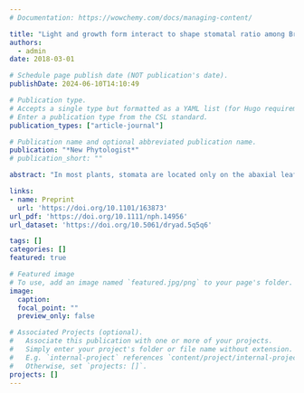 ```yaml
---
# Documentation: https://wowchemy.com/docs/managing-content/

title: "Light and growth form interact to shape stomatal ratio among British angiosperms"
authors: 
  - admin
date: 2018-03-01

# Schedule page publish date (NOT publication's date).
publishDate: 2024-06-10T14:10:49

# Publication type.
# Accepts a single type but formatted as a YAML list (for Hugo requirements).
# Enter a publication type from the CSL standard.
publication_types: ["article-journal"]

# Publication name and optional abbreviated publication name.
publication: "*New Phytologist*"
# publication_short: ""

abstract: "In most plants, stomata are located only on the abaxial leaf surface (hypostomy), but many plants have stomata on both surfaces (amphistomy). High light and herbaceous growth form have been hypothesized to favor amphistomy, but these hypotheses have not been rigorously tested together using phylogenetic comparative methods. I leveraged a large dataset including stomatal ratio, Ellenberg light indicator value, growth form and phylogenetic relationships for 372 species of British angiosperms. I used phylogenetic comparative methods to test how light and/or growth form influence stomatal ratio and density. High light and herbaceous growth form are correlated with amphistomy, as predicted, but they also interact; the effect of light is pronounced in therophytes (annuals) and perennial herbs, but muted in phanerophytes (shrubs and trees). Furthermore, amphistomy and stomatal density evolve together in response to light. Comparative analyses of British angiosperms reveal two major insights. First, light and growth form interact to shape stomatal ratio; amphistomy is common under high light, but mostly for herbs. Second, coordinated evolution of adaxial stomatal density and light tolerance indicates that amphistomy helps to optimally balance light acquisition with gas exchange. Stomatal ratio may have potential as a functional trait for paleoecology and crop improvement."

links:
- name: Preprint
  url: 'https://doi.org/10.1101/163873'
url_pdf: 'https://doi.org/10.1111/nph.14956'
url_dataset: 'https://doi.org/10.5061/dryad.5q5q6'

tags: []
categories: []
featured: true

# Featured image
# To use, add an image named `featured.jpg/png` to your page's folder. 
image:
  caption: 
  focal_point: ""
  preview_only: false

# Associated Projects (optional).
#   Associate this publication with one or more of your projects.
#   Simply enter your project's folder or file name without extension.
#   E.g. `internal-project` references `content/project/internal-project/index.md`.
#   Otherwise, set `projects: []`.
projects: []
---
```

